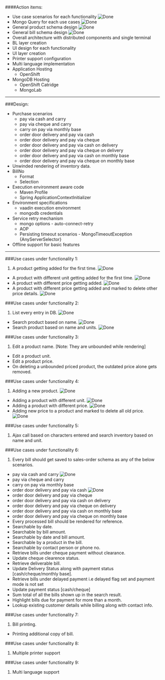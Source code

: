 [tick]: https://raw.github.com/retalemine/roadmap/master/images/tick-16x12.png "Done"

####Action items:
* Use case scenarios for each functionality ![][tick]
* Mongo Query for each use cases ![][tick]
* General product schema design ![][tick]
* General bill schema design ![][tick]
* Overall architecture with distributed components and single terminal
* BL layer creation
* UI design for each functionality
* UI layer creation
* Printer support configuration
* Multi language implementation
* Application Hosting
  * OpenShift
* MongoDB Hosting
  * OpenShift Catridge
  * MongoLab

---
###Design:
* Purchase scenarios
  * pay via cash and carry
  * pay via cheque and carry
  * carry on pay via monthly base
  * order door delivery and pay via cash
  * order door delivery and pay via cheque
  * order door delivery and pay via cash on delivery
  * order door delivery and pay via cheque on delivery
  * order door delivery and pay via cash on monthly base
  * order door delivery and pay via cheque on monthly base
* Unwinded rendering of inventory data.
* BillNo
  * Format
  * Selection
* Execution environment aware code
  * Maven Profile
  * Spring ApplicationContextInitializer
* Environment specifications
  * vaadin execution environment
  * mongodb credentials
* Service retry mechanism
  * mongo options - auto-connect-retry
  * AOP
  * Persisting timeout scenarios - MongoTimeoutException {AnyServerSelector}
* Offline support for basic features

---
###Use cases under functionality 1:
1. A product getting added for the first time. ![][tick]
* A product with different unit getting added for the first time. ![][tick]
* A product with different price getting added. ![][tick]
* A product with different price getting added and marked to delete other price details. ![][tick]

###Use cases under functionality 2:
1. List every entry in DB. ![][tick]
* Search product based on name. ![][tick]
* Search product based on name and units. ![][tick]

###Use cases under functionality 3:
1. Edit a product name. [Note: They are unbounded while rendering]
* Edit a product unit.
* Edit a product price.
* On deleting a unbounded priced product, the outdated price alone gets removed.

###Use cases under functionality 4:
1. Adding a new product. ![][tick]
* Adding a product with different unit. ![][tick]
* Adding a product with different price. ![][tick]
* Adding new price to a product and marked to delete all old price. ![][tick]

###Use cases under functionality 5:
1. Ajax call based on characters entered and search inventory based on name and unit.

###Use cases under functionality 6:
1. Every bill should get saved to sales-order schema as any of the below scenarios.
  * pay via cash and carry ![][tick]
  * pay via cheque and carry
  * carry on pay via monthly base
  * order door delivery and pay via cash ![][tick]
  * order door delivery and pay via cheque
  * order door delivery and pay via cash on delivery
  * order door delivery and pay via cheque on delivery
  * order door delivery and pay via cash on monthly base
  * order door delivery and pay via cheque on monthly base
* Every processed bill should be rendered for reference.
* Searchable by date.
* Searchable by bill amount.
* Searchable by date and bill amount.
* Searchable by a product in the bill.
* Searchable by contact person or phone no.
* Retrieve bills under cheque payment without clearance.
* Update cheque clearence status.
* Retrieve deliverable bill.
* Update Delivery Status along with payment status [cash/cheque/monthly base].
* Retrieve bills under delayed payment i.e delayed flag set and payment mode is not set
* Update payment status [cash/cheque]
* Sum total of all the bills shown up in the search result.
* Highlight bills due for payment for more than a month.
* Lookup existing customer details while billing along with contact info.

###Use cases under functionality 7:
1. Bill printing.
* Printing additional copy of bill.

###Use cases under functionality 8:
1. Multiple printer support

###Use cases under functionality 9:
1. Multi language support

